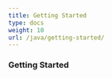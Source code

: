 ```yaml
---
title: Getting Started
type: docs
weight: 10
url: /java/getting-started/
---
```


### **Getting Started**





